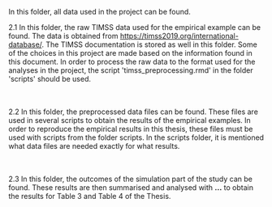 In this folder, all data used in the project can be found.

2.1 In this folder, the raw TIMSS data used for the empirical example can be found. The data is obtained from https://timss2019.org/international-database/.
The TIMSS documentation is stored as well in this folder. Some of the choices in this project are made based on the information found in this document.
In order to process the raw data to the format used for the analyses in the project, the script 'timss_preprocessing.rmd' in the folder 'scripts' should be used.

<br><br>
2.2 In this folder, the preprocessed data files can be found. These files are used in several scripts to obtain the results of the empirical examples. 
In order to reproduce the empirical results in this thesis, these files must be used with scripts from the folder scripts.
In the scripts folder, it is mentioned what data files are needed exactly for what results.

<br><br>
2.3 In this folder, the outcomes of the simulation part of the study can be found. These results are then summarised and analysed with **...** to obtain the results for Table 3 and Table 4 of the Thesis.
